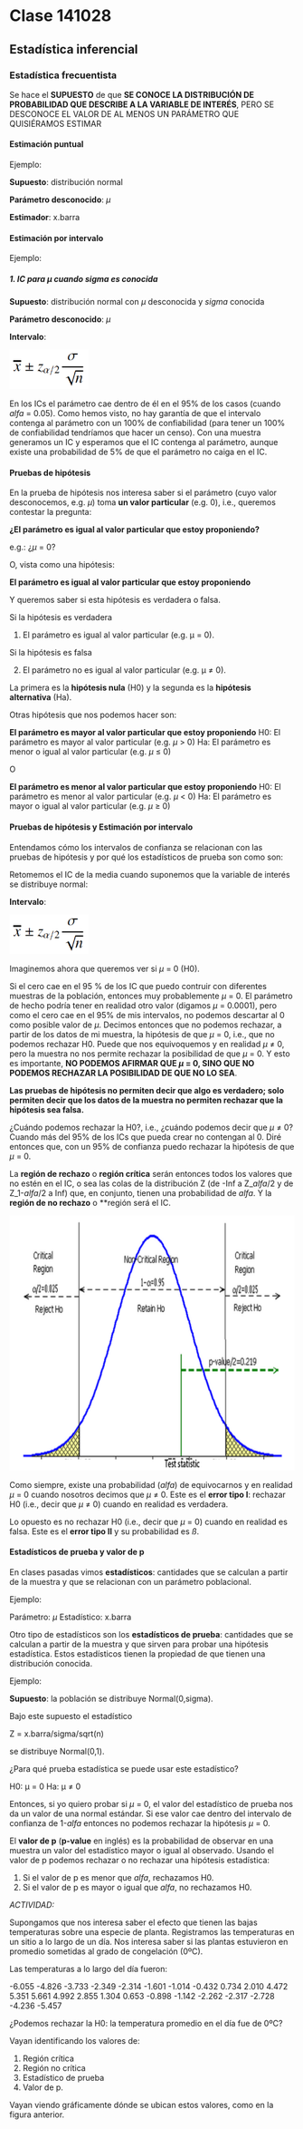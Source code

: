 # Clase 141028

## Estadística inferencial

### Estadística frecuentista

Se hace el **SUPUESTO** de que **SE CONOCE LA DISTRIBUCIÓN DE PROBABILIDAD QUE DESCRIBE A LA VARIABLE DE INTERÉS**, PERO SE DESCONOCE EL VALOR DE AL MENOS UN PARÁMETRO QUE QUISIÉRAMOS ESTIMAR

#### Estimación puntual

Ejemplo:

**Supuesto**: distribución normal

**Parámetro desconocido**: *µ*

**Estimador**: x.barra

#### Estimación por intervalo

Ejemplo:

##### 1. IC para _µ_ cuando sigma es conocida

**Supuesto**: distribución normal con *µ* desconocida y *sigma* conocida

**Parámetro desconocido**: *µ*

**Intervalo**:

 <img src="./more/IC1.png" height="70px" />

En los ICs el parámetro cae dentro de él en el 95% de los casos (cuando *alfa* = 0.05). Como hemos visto, no hay garantía de que el intervalo contenga al parámetro con un 100% de confiabilidad (para tener un 100% de confiabilidad tendríamos que hacer un censo). Con una muestra generamos un IC y esperamos que el IC contenga al parámetro, aunque existe una probabilidad de 5% de que el parámetro no caiga en el IC.

#### Pruebas de hipótesis

En la prueba de hipótesis nos interesa saber si el parámetro (cuyo valor desconocemos, e.g. *µ*) toma **un valor particular** (e.g. 0), i.e., queremos contestar la pregunta:

**¿El parámetro es igual al valor particular que estoy proponiendo?**

e.g.: ¿*µ* = 0?

O, vista como una hipótesis:

**El parámetro es igual al valor particular que estoy proponiendo**

Y queremos saber si esta hipótesis es verdadera o falsa.

Si la hipótesis es verdadera

1. El parámetro es igual al valor particular (e.g. µ = 0).

Si la hipótesis es falsa

2. El parámetro no es igual al valor particular (e.g. µ ≠ 0).

La primera es la **hipótesis nula** (H0) y la segunda es la **hipótesis alternativa** (Ha).

Otras hipótesis que nos podemos hacer son:

**El parámetro es mayor al valor particular que estoy proponiendo**
H0: El parámetro es mayor al valor particular (e.g. *µ* > 0)
Ha: El parámetro es menor o igual al valor particular (e.g. *µ* ≤ 0)

O

**El parámetro es menor al valor particular que estoy proponiendo**
H0: El parámetro es menor al valor particular (e.g. *µ* < 0)
Ha: El parámetro es mayor o igual al valor particular (e.g. *µ* ≥ 0)

#### Pruebas de hipótesis y Estimación por intervalo

Entendamos cómo los intervalos de confianza se relacionan con las pruebas de hipótesis y por qué los estadísticos de prueba son como son:

Retomemos el IC de la media cuando suponemos que la variable de interés se distribuye normal:

**Intervalo**:

 <img src="./more/IC1.png" height="70px" />

Imaginemos ahora que queremos ver si *µ* = 0 (H0).

Si el cero cae en el 95 % de los IC que puedo contruir con diferentes muestras de la población, entonces muy probablemente *µ* = 0. El parámetro de hecho podría tener en realidad otro valor (digamos *µ* = 0.0001), pero como el cero cae en el 95% de mis intervalos, no podemos descartar al 0 como posible valor de *µ*. Decimos entonces que no podemos rechazar, a partir de los datos de mi muestra, la hipótesis de que *µ* = 0, i.e., que no podemos rechazar H0. Puede que nos equivoquemos y en realidad *µ* ≠ 0, pero la muestra no nos permite rechazar la posibilidad de que *µ* = 0. Y esto es importante, **NO PODEMOS AFIRMAR QUE *µ* = 0, SINO QUE NO PODEMOS RECHAZAR LA POSIBILIDAD DE QUE NO LO SEA**. 

**Las pruebas de hipótesis no permiten decir que algo es verdadero; solo permiten decir que los datos de la muestra no permiten rechazar que la hipótesis sea falsa.**

¿Cuándo podemos rechazar la H0?, i.e., ¿cuándo podemos decir que *µ* ≠ 0? Cuando más del 95% de los ICs que pueda crear no contengan al 0. Diré entonces que, con un 95% de confianza puedo rechazar la hipótesis de que *µ* = 0.

La **región de rechazo** o **región crítica** serán entonces todos los valores que no estén en el IC, o sea las colas de la distribución Z (de -Inf a Z_*alfa*/2 y de Z_1-*alfa*/2 a Inf) que, en conjunto, tienen una probabilidad de *alfa*. Y la **región de no rechazo** o **región será el IC.

<img src="./more/H0.png" height="450px" />

Como siempre, existe una probabilidad (*alfa*) de equivocarnos y en realidad *µ* = 0 cuando nosotros decimos que *µ* ≠ 0. Este es el **error tipo I**: rechazar H0 (i.e., decir que *µ* ≠ 0) cuando en realidad es verdadera.

Lo opuesto es no rechazar H0 (i.e., decir que *µ* = 0) cuando en realidad es falsa. Este es el **error tipo II** y su probabilidad es *ß*.

#### Estadísticos de prueba y valor de p

En clases pasadas vimos **estadísticos**: cantidades que se calculan a partir de la muestra y que se relacionan con un parámetro poblacional.

Ejemplo: 

Parámetro: *µ*
Estadístico: x.barra

Otro tipo de estadísticos son los **estadísticos de prueba**: cantidades que se calculan a partir de la muestra y que sirven para probar una hipótesis estadística. Estos estadísticos tienen la propiedad de que tienen una distribución conocida.

Ejemplo: 

**Supuesto**: la población se distribuye Normal(0,sigma).

Bajo este supuesto el estadístico

Z = x.barra/sigma/sqrt(n)

se distribuye Normal(0,1).

¿Para qué prueba estadística se puede usar este estadístico?

H0: µ = 0
Ha: µ ≠ 0

Entonces, si yo quiero probar si *µ* = 0, el valor del estadístico de prueba nos da un valor de una normal estándar. Si ese valor cae dentro del intervalo de confianza de 1-*alfa* entonces no podemos rechazar la hipótesis *µ* = 0.

El **valor de p** (**p-value** en inglés) es la probabilidad de observar en una muestra un valor del estadístico mayor o igual al observado. Usando el valor de p podemos rechazar o no rechazar una hipótesis estadística:

1. Si el valor de p es menor que _alfa_, rechazamos H0.
2. Si el valor de p es mayor o igual que _alfa_, no rechazamos H0.

_ACTIVIDAD:_

Supongamos que nos interesa saber el efecto que tienen las bajas temperaturas sobre una especie de planta. Registramos las temperaturas en un sitio a lo largo de un día. Nos interesa saber si las plantas estuvieron en promedio sometidas al grado de congelación (0ºC).

Las temperaturas a lo largo del día fueron:

-6.055 -4.826 -3.733 -2.349 -2.314 -1.601 -1.014 -0.432  0.734  2.010  4.472 5.351  5.661  4.992  2.855  1.304  0.653 -0.898 -1.142 -2.262 -2.317 -2.728 -4.236 -5.457

¿Podemos rechazar la H0: la temperatura promedio en el día fue de 0ºC?

Vayan identificando los valores de:

1. Región crítica
2. Región no crítica
3. Estadístico de prueba
4. Valor de p.

Vayan viendo gráficamente dónde se ubican estos valores, como en la figura anterior.